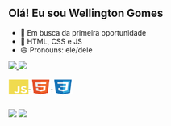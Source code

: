 ## Olá! Eu sou Wellington Gomes

- 🔭 Em busca da primeira oportunidade
- 🌱 HTML, CSS e JS
- 😄 Pronouns: ele/dele

<div>
  <a href="https://github.com/WelllGss">
  <img  height="180em" src="https://github-readme-stats.vercel.app/api?username=welllgss&show_icons=true&theme=tokyonight&include_all_commits=true&count_private=true"/>
  <img  height="180em" src="https://github-readme-stats.vercel.app/api/top-langs/?username=welllgss&layout=compact&langs_count=7&theme=tokyonight"/>
</div>

<div style="display: inline_block"><br>
  <img align="center" alt="Welll-Js" height="30" width="40" src="https://raw.githubusercontent.com/devicons/devicon/master/icons/javascript/javascript-plain.svg">
  <img align="center" alt="Welll-HTML" height="30" width="40" src="https://raw.githubusercontent.com/devicons/devicon/master/icons/html5/html5-original.svg">
  <img align="center" alt="Welll-CSS" height="30" width="40" src="https://raw.githubusercontent.com/devicons/devicon/master/icons/css3/css3-original.svg">
</div>

##

<div>
  <a href="https://www.instagram.com/we_devs/" target="_blank"><img src="https://img.shields.io/badge/-Instagram-%23E4405F?style=for-the-badge&logo=instagram&logoColor=white" target="_blank"></a>
    <a href = "mailto:wellingtongss9408@gmail.com"><img src="https://img.shields.io/badge/-Gmail-%23333?style=for-the-badge&logo=gmail&logoColor=white" target="_blank"></a>
</div>
